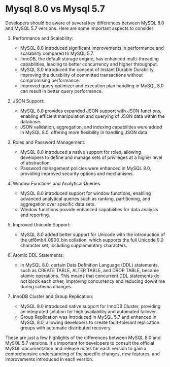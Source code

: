 # Mysql 8.0 vs Mysql 5.7

Developers should be aware of several key differences between MySQL 8.0 and MySQL 5.7 versions. Here are some important aspects to consider:

1. Performance and Scalability:
   - MySQL 8.0 introduced significant improvements in performance and scalability compared to MySQL 5.7.
   - InnoDB, the default storage engine, has enhanced multi-threading capabilities, leading to better concurrency and higher throughput.
   - MySQL 8.0 introduced the concept of Instant Durable Durability, improving the durability of committed transactions without compromising performance.
   - Improved query optimizer and execution plan handling in MySQL 8.0 can result in better query performance.

2. JSON Support:
   - MySQL 8.0 provides expanded JSON support with JSON functions, enabling efficient manipulation and querying of JSON data within the database.
   - JSON validation, aggregation, and indexing capabilities were added in MySQL 8.0, offering more flexibility in handling JSON data.

3. Roles and Password Management:
   - MySQL 8.0 introduced a native support for roles, allowing developers to define and manage sets of privileges at a higher level of abstraction.
   - Password management policies were enhanced in MySQL 8.0, providing improved security options and mechanisms.

4. Window Functions and Analytical Queries:
   - MySQL 8.0 introduced support for window functions, enabling advanced analytical queries such as ranking, partitioning, and aggregation over specific data sets.
   - Window functions provide enhanced capabilities for data analysis and reporting.

5. Improved Unicode Support:
   - MySQL 8.0 added better support for Unicode with the introduction of the utf8mb4_0900_bin collation, which supports the full Unicode 9.0 character set, including supplementary characters.

6. Atomic DDL Statements:
   - In MySQL 8.0, certain Data Definition Language (DDL) statements, such as CREATE TABLE, ALTER TABLE, and DROP TABLE, became atomic operations. This means that concurrent DDL statements do not block each other, improving concurrency and reducing downtime during schema changes.

7. InnoDB Cluster and Group Replication:
   - MySQL 8.0 introduced native support for InnoDB Cluster, providing an integrated solution for high availability and automated failover.
   - Group Replication was introduced in MySQL 5.7 and enhanced in MySQL 8.0, allowing developers to create fault-tolerant replication groups with automatic distributed recovery.

These are just a few highlights of the differences between MySQL 8.0 and MySQL 5.7 versions. It's important for developers to consult the official MySQL documentation and release notes for each version to gain a comprehensive understanding of the specific changes, new features, and improvements introduced in each version.
